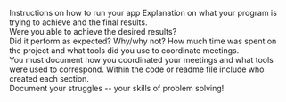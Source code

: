 Instructions on how to run your app
Explanation on what your program is trying to achieve and the final results.  
Were you able to achieve the desired results?  
Did it perform as expected? 
Why/why not? 
How much time was spent on the project and what tools did you use to coordinate meetings.  
You must document how you coordinated your meetings and what tools were used to correspond. 
Within the code or readme file include who created each section.  
Document your struggles -- your skills of problem solving!
